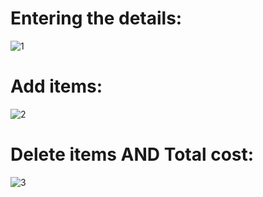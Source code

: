 # Entering the details:

![1](https://user-images.githubusercontent.com/102905328/165301752-985bdebc-d314-4369-abc2-e033229565bb.JPG)

#  Add items:

![2](https://user-images.githubusercontent.com/102905328/165301774-2900cf45-771d-476a-af1f-119c0e7fa8d1.JPG)

# Delete items AND Total cost:

![3](https://user-images.githubusercontent.com/102905328/165301812-be972368-5767-4b95-9d5a-fb5b78868b84.JPG)
